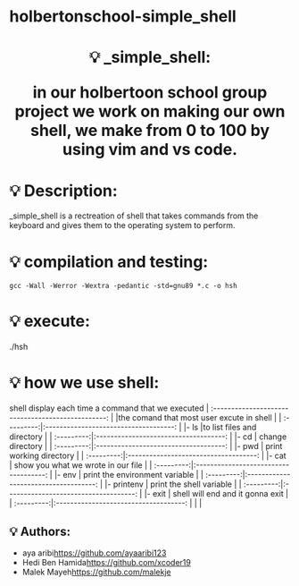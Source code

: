 # holbertonschool-simple_shell

<h1 align="center">
    💡 _simple_shell:

in our holbertoon school group project we work on making our own shell,
we make from 0 to 100 by using vim and vs code.

# 💡 Description:

_simple_shell is a rectreation of shell that takes commands from the keyboard 
and gives them to the operating system to perform.

# 💡 compilation and testing:

```{r mon_bloc, echo = FALSE, WARNING = TRUE}
gcc -Wall -Werror -Wextra -pedantic -std=gnu89 *.c -o hsh
```

# 💡 execute:

./hsh

# 💡 how we use shell:

shell display each time a command that we executed
| :------------------------------------------------: |
|the comand that most user excute in shell           |
| :---------:|:------------------------------------: |
|- ls        |to list files and directory            |
| :---------:|:------------------------------------: |
|- cd        | change directory                      |
| :---------:|:------------------------------------: |
|- pwd       | print working directory               |
| :---------:|:------------------------------------: |
|- cat       | show you what we wrote in our file    |
| :---------:|:------------------------------------: |
|- env       | print the environment variable        |
| :---------:|:------------------------------------: |
|- printenv  | print the shell variable              |
| :---------:|:------------------------------------: |
|- exit      | shell will end and it gonna exit      |
| :---------:|:------------------------------------: |
|                                                    |

## 💡 Authors:

* aya aribi<https://github.com/ayaaribi123>
* Hedi Ben Hamida<https://github.com/xcoder19>
* Malek Mayeh<https://github.com/malekje>
